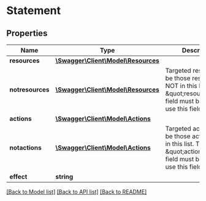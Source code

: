 # Statement

## Properties
Name | Type | Description | Notes
------------ | ------------- | ------------- | -------------
**resources** | [**\Swagger\Client\Model\Resources**](Resources.md) |  | [optional] 
**notresources** | [**\Swagger\Client\Model\Resources**](Resources.md) | Targeted resource will be those resources NOT in this list. The \&quot;resources&#x60;\&quot; field must be empty to use this field. | [optional] 
**actions** | [**\Swagger\Client\Model\Actions**](Actions.md) |  | [optional] 
**notactions** | [**\Swagger\Client\Model\Actions**](Actions.md) | Targeted actions will be those actions NOT in this list. The \&quot;actions\&quot; field must be empty to use this field. | [optional] 
**effect** | **string** |  | [optional] 

[[Back to Model list]](../README.md#documentation-for-models) [[Back to API list]](../README.md#documentation-for-api-endpoints) [[Back to README]](../README.md)


